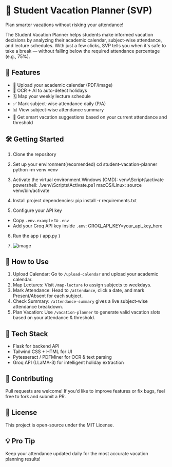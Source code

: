 🎒 Student Vacation Planner (SVP)
================================

Plan smarter vacations without risking your attendance!

The Student Vacation Planner helps students make informed vacation decisions by analyzing their academic calendar, subject-wise attendance, and lecture schedules. With just a few clicks, SVP tells you when it's safe to take a break — without falling below the required attendance percentage (e.g., 75%).

🚀 Features
-----------

- 📅 Upload your academic calendar (PDF/image)
- 🧠 OCR + AI to auto-detect holidays
- 🗓️ Map your weekly lecture schedule
- ✅ Mark subject-wise attendance daily (P/A)
- 📊 View subject-wise attendance summary
- 🌴 Get smart vacation suggestions based on your current attendance and threshold

🛠️ Getting Started
-------------------

1. Clone the repository

2. Set up your environment(recomended)
   cd student-vacation-planner
   python -m venv venv
   
3. Activate the virtual environment
   Windows (CMD): venv\Scripts\activate
   powershell: .\venv\Scripts\Activate.ps1
   macOS/Linux: source venv/bin/activate

5. Install project dependencies:
   pip install -r requirements.txt

7. Configure your API key

- Copy `.env.example` to `.env`
- Add your Groq API key inside `.env`:
GROQ_API_KEY=your_api_key_here

6. Run the app ( app.py )
  
8. ![image](https://github.com/user-attachments/assets/6f64ca77-4874-42e4-b0c0-25baa62f93df)


📌 How to Use
-------------

1. Upload Calendar: Go to `/upload-calendar` and upload your academic calendar.
2. Map Lectures: Visit `/map-lecture` to assign subjects to weekdays.
3. Mark Attendance: Head to `/attendance`, click a date, and mark Present/Absent for each subject.
4. Check Summary: `/attendance-summary` gives a live subject-wise attendance breakdown.
5. Plan Vacation: Use `/vacation-planner` to generate valid vacation slots based on your attendance & threshold.

🤖 Tech Stack
-------------

- Flask for backend API
- Tailwind CSS + HTML for UI
- Pytesseract / PDFMiner for OCR & text parsing
- Groq API (LLaMA-3) for intelligent holiday extraction

📢 Contributing
---------------

Pull requests are welcome! If you'd like to improve features or fix bugs, feel free to fork and submit a PR.

📃 License
----------

This project is open-source under the MIT License.

💡 Pro Tip
----------

Keep your attendance updated daily for the most accurate vacation planning results!


